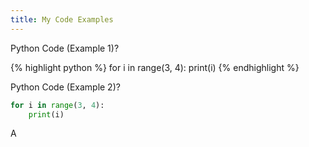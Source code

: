 ```yaml
---
title: My Code Examples
---
```


Python Code (Example 1)?

{% highlight python %}
for i in range(3, 4):
	print(i)
{% endhighlight %}


Python Code (Example 2)?

```python
for i in range(3, 4):
    print(i)
```

A
